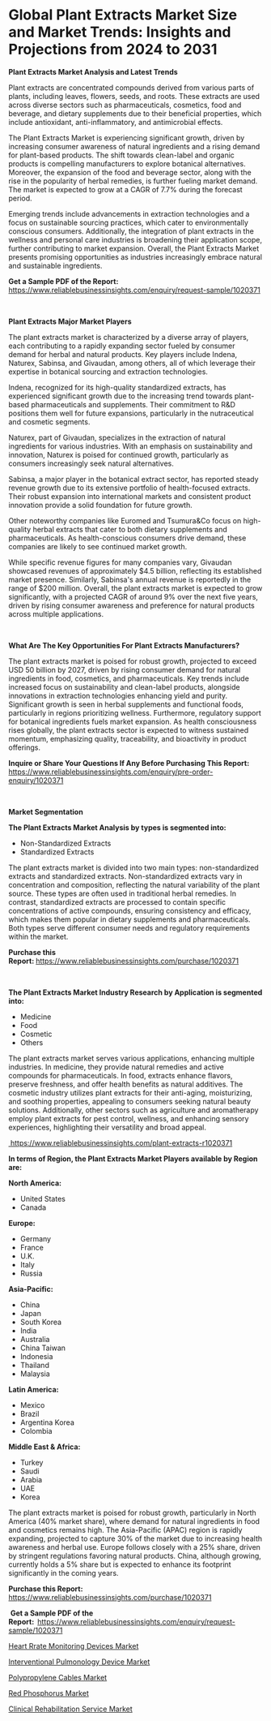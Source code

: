 <p><h1>Global Plant Extracts Market Size and Market Trends: Insights and Projections from 2024 to 2031</h1></p><p><strong>Plant Extracts Market Analysis and Latest Trends</strong></p>
<p><p>Plant extracts are concentrated compounds derived from various parts of plants, including leaves, flowers, seeds, and roots. These extracts are used across diverse sectors such as pharmaceuticals, cosmetics, food and beverage, and dietary supplements due to their beneficial properties, which include antioxidant, anti-inflammatory, and antimicrobial effects. </p><p>The Plant Extracts Market is experiencing significant growth, driven by increasing consumer awareness of natural ingredients and a rising demand for plant-based products. The shift towards clean-label and organic products is compelling manufacturers to explore botanical alternatives. Moreover, the expansion of the food and beverage sector, along with the rise in the popularity of herbal remedies, is further fueling market demand. The market is expected to grow at a CAGR of 7.7% during the forecast period. </p><p>Emerging trends include advancements in extraction technologies and a focus on sustainable sourcing practices, which cater to environmentally conscious consumers. Additionally, the integration of plant extracts in the wellness and personal care industries is broadening their application scope, further contributing to market expansion. Overall, the Plant Extracts Market presents promising opportunities as industries increasingly embrace natural and sustainable ingredients.</p></p>
<p><strong>Get a Sample PDF of the Report:&nbsp;</strong> <a href="https://www.reliablebusinessinsights.com/enquiry/request-sample/1020371?utm_campaign=96&utm_medium=2&utm_source=Github&utm_content=ia&utm_term=09112024&utm_id=plant-extracts">https://www.reliablebusinessinsights.com/enquiry/request-sample/1020371</a></p>
<p>&nbsp;</p>
<p><strong>Plant Extracts Major Market Players</strong></p>
<p><p>The plant extracts market is characterized by a diverse array of players, each contributing to a rapidly expanding sector fueled by consumer demand for herbal and natural products. Key players include Indena, Naturex, Sabinsa, and Givaudan, among others, all of which leverage their expertise in botanical sourcing and extraction technologies.</p><p>Indena, recognized for its high-quality standardized extracts, has experienced significant growth due to the increasing trend towards plant-based pharmaceuticals and supplements. Their commitment to R&D positions them well for future expansions, particularly in the nutraceutical and cosmetic segments.</p><p>Naturex, part of Givaudan, specializes in the extraction of natural ingredients for various industries. With an emphasis on sustainability and innovation, Naturex is poised for continued growth, particularly as consumers increasingly seek natural alternatives.</p><p>Sabinsa, a major player in the botanical extract sector, has reported steady revenue growth due to its extensive portfolio of health-focused extracts. Their robust expansion into international markets and consistent product innovation provide a solid foundation for future growth.</p><p>Other noteworthy companies like Euromed and Tsumura&Co focus on high-quality herbal extracts that cater to both dietary supplements and pharmaceuticals. As health-conscious consumers drive demand, these companies are likely to see continued market growth.</p><p>While specific revenue figures for many companies vary, Givaudan showcased revenues of approximately $4.5 billion, reflecting its established market presence. Similarly, Sabinsa's annual revenue is reportedly in the range of $200 million. Overall, the plant extracts market is expected to grow significantly, with a projected CAGR of around 9% over the next five years, driven by rising consumer awareness and preference for natural products across multiple applications.</p></p>
<p>&nbsp;</p>
<p><strong>What Are The Key Opportunities For Plant Extracts Manufacturers?</strong></p>
<p><p>The plant extracts market is poised for robust growth, projected to exceed USD 50 billion by 2027, driven by rising consumer demand for natural ingredients in food, cosmetics, and pharmaceuticals. Key trends include increased focus on sustainability and clean-label products, alongside innovations in extraction technologies enhancing yield and purity. Significant growth is seen in herbal supplements and functional foods, particularly in regions prioritizing wellness. Furthermore, regulatory support for botanical ingredients fuels market expansion. As health consciousness rises globally, the plant extracts sector is expected to witness sustained momentum, emphasizing quality, traceability, and bioactivity in product offerings.</p></p>
<p><strong>Inquire or Share Your Questions If Any Before Purchasing This Report:</strong> <a href="https://www.reliablebusinessinsights.com/enquiry/pre-order-enquiry/1020371?utm_campaign=96&utm_medium=2&utm_source=Github&utm_content=ia&utm_term=09112024&utm_id=plant-extracts">https://www.reliablebusinessinsights.com/enquiry/pre-order-enquiry/1020371</a></p>
<p>&nbsp;</p>
<p><strong>Market Segmentation</strong></p>
<p><strong>The Plant Extracts Market Analysis by types is segmented into:</strong></p>
<p><ul><li>Non-Standardized Extracts</li><li>Standardized Extracts</li></ul></p>
<p><p>The plant extracts market is divided into two main types: non-standardized extracts and standardized extracts. Non-standardized extracts vary in concentration and composition, reflecting the natural variability of the plant source. These types are often used in traditional herbal remedies. In contrast, standardized extracts are processed to contain specific concentrations of active compounds, ensuring consistency and efficacy, which makes them popular in dietary supplements and pharmaceuticals. Both types serve different consumer needs and regulatory requirements within the market.</p></p>
<p><strong>Purchase this Report:&nbsp;</strong><a href="https://www.reliablebusinessinsights.com/purchase/1020371?utm_campaign=96&utm_medium=2&utm_source=Github&utm_content=ia&utm_term=09112024&utm_id=plant-extracts">https://www.reliablebusinessinsights.com/purchase/1020371</a></p>
<p>&nbsp;</p>
<p><strong>The Plant Extracts Market Industry Research by Application is segmented into:</strong></p>
<p><ul><li>Medicine</li><li>Food</li><li>Cosmetic</li><li>Others</li></ul></p>
<p><p>The plant extracts market serves various applications, enhancing multiple industries. In medicine, they provide natural remedies and active compounds for pharmaceuticals. In food, extracts enhance flavors, preserve freshness, and offer health benefits as natural additives. The cosmetic industry utilizes plant extracts for their anti-aging, moisturizing, and soothing properties, appealing to consumers seeking natural beauty solutions. Additionally, other sectors such as agriculture and aromatherapy employ plant extracts for pest control, wellness, and enhancing sensory experiences, highlighting their versatility and broad appeal.</p></p>
<p><a href="https://www.reliablebusinessinsights.com/plant-extracts-r1020371?utm_campaign=96&utm_medium=2&utm_source=Github&utm_content=ia&utm_term=09112024&utm_id=plant-extracts">&nbsp;https://www.reliablebusinessinsights.com/plant-extracts-r1020371</a></p>
<p><strong>In terms of Region, the Plant Extracts Market Players available by Region are:</strong></p>
<p>
    <p> <strong> North America: </strong>
        <ul>
            <li>United States</li>
            <li>Canada</li>
        </ul>
        </p> 
    <p> <strong> Europe: </strong>
        <ul>
            <li>Germany</li>
            <li>France</li>
            <li>U.K.</li>
            <li>Italy</li>
            <li>Russia</li>
        </ul>
        </p> 
    <p> <strong> Asia-Pacific: </strong>
        <ul>
            <li>China</li>
            <li>Japan</li>
            <li>South Korea</li>
            <li>India</li>
            <li>Australia</li>
            <li>China Taiwan</li>
            <li>Indonesia</li>
            <li>Thailand</li>
            <li>Malaysia</li>
        </ul>
        </p> 
    <p> <strong> Latin America: </strong>
        <ul>
            <li>Mexico</li>
            <li>Brazil</li>
            <li>Argentina Korea</li>
            <li>Colombia</li>
        </ul>
        </p> 
    <p> <strong> Middle East & Africa: </strong>
        <ul>
            <li>Turkey</li>
            <li>Saudi</li>
            <li>Arabia</li>
            <li>UAE</li>
            <li>Korea</li>
        </ul>
    </p>
    </p>
<p><p>The plant extracts market is poised for robust growth, particularly in North America (40% market share), where demand for natural ingredients in food and cosmetics remains high. The Asia-Pacific (APAC) region is rapidly expanding, projected to capture 30% of the market due to increasing health awareness and herbal use. Europe follows closely with a 25% share, driven by stringent regulations favoring natural products. China, although growing, currently holds a 5% share but is expected to enhance its footprint significantly in the coming years.</p></p>
<p><strong>Purchase this Report: </strong><a href="https://www.reliablebusinessinsights.com/purchase/1020371?utm_campaign=96&utm_medium=2&utm_source=Github&utm_content=ia&utm_term=09112024&utm_id=plant-extracts">https://www.reliablebusinessinsights.com/purchase/1020371</a></p>
<p>&nbsp;<strong>Get a Sample PDF of the Report:&nbsp;&nbsp;</strong><a href="https://www.reliablebusinessinsights.com/enquiry/request-sample/1020371?utm_campaign=96&utm_medium=2&utm_source=Github&utm_content=ia&utm_term=09112024&utm_id=plant-extracts">https://www.reliablebusinessinsights.com/enquiry/request-sample/1020371</a></p>
<p><strong></strong></p>
<p><p><a href="https://issuu.com/reportprime-2/docs/heart-rrate-monitoring-devices-mark_9675de369f684d?utm_campaign=96&utm_medium=2&utm_source=Github&utm_content=ia&utm_term=09112024&utm_id=plant-extracts">Heart Rrate Monitoring Devices Market</a></p><p><a href="https://issuu.com/reportprime-2/docs/interventional-pulmonology-device-m_2261342249c1a1?utm_campaign=96&utm_medium=2&utm_source=Github&utm_content=ia&utm_term=09112024&utm_id=plant-extracts">Interventional Pulmonology Device Market</a></p><p><a href="https://www.linkedin.com/pulse/global-polypropylene-cables-market-analysis-key-trends-future-iewqc?utm_campaign=96&utm_medium=2&utm_source=Github&utm_content=ia&utm_term=09112024&utm_id=plant-extracts">Polypropylene Cables Market</a></p><p><a href="https://github.com/bramarquesw0f/Market-Research-Report-List-1/blob/main/red-phosphorus-market.md?utm_campaign=96&utm_medium=2&utm_source=Github&utm_content=ia&utm_term=09112024&utm_id=plant-extracts">Red Phosphorus Market</a></p><p><a href="https://www.linkedin.com/pulse/strategic-insights-global-clinical-rehabilitation-service-market-g485c?utm_campaign=96&utm_medium=2&utm_source=Github&utm_content=ia&utm_term=09112024&utm_id=plant-extracts">Clinical Rehabilitation Service Market</a></p></p>